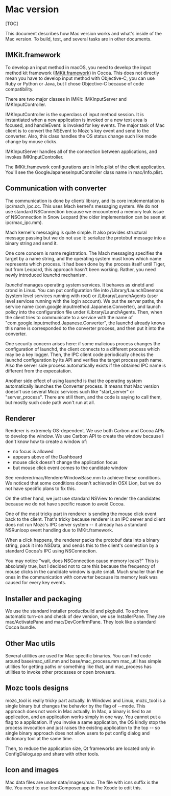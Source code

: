 # Mac version

[TOC]

This document describes how Mac version works and what's inside of the Mac
version. To build, test, and several tasks are in other documents.

## IMKit.framework

To develop an input method in macOS, you need to develop the input method kit
framework
([IMKit.framework](http://developer.apple.com/library/mac/#documentation/Cocoa/Reference/InputMethodKitFrameworkRef/_index.html))
in Cocoa. This does not directly mean you have to develop input method with
Objective-C, you can use Ruby or Python or Java, but I chose Objective-C because
of code compatibility.

There are two major classes in IMKit: IMKInputServer and IMKInputController.

IMKInputController is the superclass of input method session. It is instantiated
when a new application is invoked or a new text area is focused, and
handleEvent: is invoked for key events. The major task of Mac client is to
convert the NSEvent to Mozc's key event and send to the converter. Also, this
class handles the OS status change such like mode change by mouse clicks.

IMKInputServer handles all of the connection between applications, and invokes
IMKInputController.

The IMKit.framework configurations are in Info.plist of the client application.
You'll see the GoogleJapaneseInputController class name in mac/Info.plist.

## Communication with converter

The communication is done by client/ library, and its core implementation is
ipc/mach\_ipc.cc.
This uses Mach kernel's messaging system. We do not use
standard NSConnection because we encountered a memory leak issue of NSConnection
in Snow Leopard (the older implementation can be seen at ipc/mac\_ipc.mm).

Mach kernel's messaging is quite simple. It also provides structural message
passing but we do not use it: serialize the protobuf message into a binary
string and send it.

One core concern is name registration. The Mach messaging specifies the target
by a name string, and the operating system must know which name represents which
process. It had been done by the process itself until Tiger, but from Leopard,
this approach hasn't been working. Rather, you need newly introduced *launchd*
mechanism.

*launchd* manages operating system services. It behaves as xinetd and crond in
Linux. You can put configuration file into /Library/LaunchDaemons (system level
services running with root) or /Library/LaunchAgents (user level services
running with the login account). We put the server paths, the service name
(com.google.inputmethod.Japanese.Converter), and launch policy into the
configuration file under /Library/LaunchAgents. Then, when the client tries to
communicate to a service with the name of
"com.google.inputmethod.Japanese.Converter", the launchd already knows this name
is corresponded to the converter process, and then put it into the converter.

One security concern arises here: if some malicious process changes the
configuration of launchd, the client connects to a different process which may
be a key logger. Then, the IPC client code periodically checks the launchd
configuration by its API and verifies the target process path name. Also the
server side process automatically exists if the obtained IPC name is different
from the expecatation.

Another side effect of using launchd is that the operating system automatically
launches the Converter process. It means that Mac version doesn't use several
Mozc services such like "start\_server" or "server\_process". There are still
them, and the code is saying to call them, but mostly such code path won't run
at all.

## Renderer

Renderer is extremely OS-dependent. We use both Carbon and Cocoa APIs to develop
the window. We use Carbon API to create the window because I don't know how to
create a window of:

*   no focus is allowed
*   appears above of the Dashboard
*   mouse click doesn't change the application focus
*   but mouse click event comes to the candidate window

See renderer/mac/RendererWindowBase.mm to achieve these conditions. We noticed
that some conditions doesn't achieved in OSX Lion, but we do not have specific
plans to fix this.

On the other hand, we just use standard NSView to render the candidates because
we do not have specific reason to avoid Cocoa.

One of the most tricky part in renderer is sending the mouse click event back to
the client. That's tricky because renderer is an IPC server and client does not
run Mozc's IPC server system -- it already has a standard NSRunloop event
handling due to IMKit.framework.

When a click happens, the renderer packs the protobuf data into a
binary string, pack it into NSData, and sends this to the client's connection by
a standard Cocoa's IPC using NSConnection.

You may notice "wait, does NSConnection cause memory leaks?" This is absolutely
true, but I decided not to care this because the frequency of mouse clicks in
the candidate window is quite small. Much smaller than the ones in the
communication with converter because its memory leak was caused for every key
events.

## Installer and packaging

We use the standard installer productbuild and pkgbuild.
To achieve automatic turn-on and check of dev version, we use InstallerPane.
They are mac/ActivatePane and mac/DevConfirmPane.
They look like a standard Cocoa bundle.

## Other Mac utils

Several utilities are used for Mac specific binaries. You can find code around
base/mac\_util.mm and base/mac\_process.mm mac\_util has simple utilities for
getting paths or something like that, and mac\_process has utilities to invoke
other processes or open browsers.

## Mozc tools designs

mozc\_tool is really tricky part actually. In Windows and Linux, mozc\_tool is a
single binary but changes the behavior by the flag of --mode. This approach does
not work in Mac actually. In Mac, a binary is tied to an application, and an
application works simply in one way. You cannot put a flag to a application. If
you invoke a same application, the OS kindly stop the process invocation and
just raises the existing application to the top -- so single binary approach
does not allow users to put config dialog and dictionary tool at the same time.

Then, to reduce the application size, Qt frameworks are located only in
ConfigDialog.app and share with other tools.

## Icon and images

Mac data files are under data/images/mac. The file with icns suffix is the file.
You need to use IconComposer.app in the Xcode to edit this.
